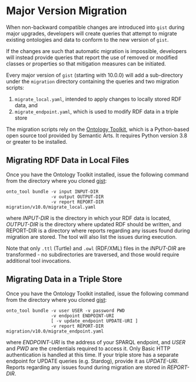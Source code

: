 # Major Version Migration

When non-backward compatible changes are introduced into `gist` during major upgrades,
developers will create queries that attempt to migrate existing ontologies and data to
conform to the new version of `gist`.

If the changes are such that automatic migration is impossible, developers will instead
provide queries that report the use of removed or modified classes or properties so that
mitigation measures can be initiated.

Every major version of `gist` (starting with 10.0.0) will add a sub-directory under the 
`migration` directory containing the queries and two migration scripts: 
1. `migrate_local.yaml`, intended to apply changes to locally stored RDF data, and
2. `migrate_endpoint.yaml`, which is used to modify RDF data in a triple store

The migration scripts rely on the [Ontology Toolkit](https://pypi.org/project/onto-tool/), which is a
Python-based open source tool provided by Semantic Arts. It requires Python version 3.8 or greater
to be installed.

## Migrating RDF Data in Local Files

Once you have the Ontology Toolkit installed, issue the following command from the directory where
you cloned [gist](https://github.com/semanticarts/gist):
```shell
onto_tool bundle -v input INPUT-DIR 
                 -v output OUTPUT-DIR
                 -v report REPORT-DIR migration/v10.0/migrate_local.yaml
```
where _INPUT-DIR_ is the directory in which your RDF data is located, _OUTPUT-DIR_ is the directory where
updated RDF should be written, and REPORT-DIR is a directory where reports regarding any issues found
during migration are stored. The tool will also list the issues during execution.

Note that only `.ttl` (Turtle) and `.owl` (RDF/XML) files in the _INPUT-DIR_ are transformed - no
subdirectories are traversed, and those would require additional tool invocations.

## Migrating Data in a Triple Store

Once you have the Ontology Toolkit installed, issue the following command from the directory where
you cloned [gist](https://github.com/semanticarts/gist):
```shell
onto_tool bundle -v user USER -v password PWD 
                 -v endpoint ENDPOINT-URI 
                 [ -v update_endpoint UPDATE-URI ] 
                 -v report REPORT-DIR migration/v10.0/migrate_endpoint.yaml
```
where _ENDPOINT-URI_ is the address of your SPARQL endpoint, and _USER_ and _PWD_ are the credentials
required to access it. Only Basic HTTP authentication is handled at this time. If your triple store has
a separate endpoint for UPDATE queries (e.g. Stardog), provide it as _UPDATE-URI_. Reports regarding any
issues found during migration are stored in _REPORT-DIR_.
